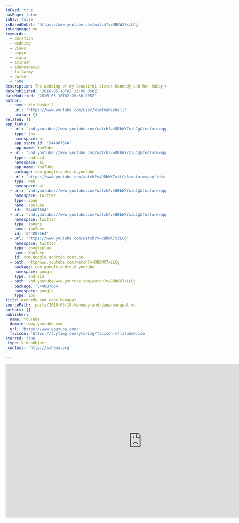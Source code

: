 ```yaml
---
inFeed: true
hasPage: false
inNav: false
isBasedOnUrl: 'https://www.youtube.com/watch?v=DBbWX7xiLCg'
inLanguage: en
keywords:
  - duration
  - wedding
  - views
  - aspyn
  - piana
  - avinash
  - adannadavid
  - failarmy
  - parker
  - '604'
description: The wedding of my beautiful sister Kennedy and her hubby Gage Manapat.
datePublished: '2016-05-18T02:21:09.050Z'
dateModified: '2016-05-18T02:20:56.905Z'
author:
  - name: Kim Haskell
    url: 'https://www.youtube.com/user/kimthehaskell'
    avatar: {}
related: []
app_links:
  - url: 'vnd.youtube://www.youtube.com/watch?v=DBbWX7xiLCg&feature=applinks'
    type: ios
    namespace: ai
    app_store_id: '544007664'
    app_name: YouTube
  - url: 'vnd.youtube://www.youtube.com/watch?v=DBbWX7xiLCg&feature=applinks'
    type: android
    namespace: ai
    app_name: YouTube
    package: com.google.android.youtube
  - url: 'https://www.youtube.com/watch?v=DBbWX7xiLCg&feature=applinks'
    type: web
    namespace: ai
  - url: 'vnd.youtube://www.youtube.com/watch?v=DBbWX7xiLCg&feature=applinks'
    namespace: twitter
    type: ipad
    name: YouTube
    id: '544007664'
  - url: 'vnd.youtube://www.youtube.com/watch?v=DBbWX7xiLCg&feature=applinks'
    namespace: twitter
    type: iphone
    name: YouTube
    id: '544007664'
  - url: 'https://www.youtube.com/watch?v=DBbWX7xiLCg'
    namespace: twitter
    type: googleplay
    name: YouTube
    id: com.google.android.youtube
  - path: http/www.youtube.com/watch?v=DBbWX7xiLCg
    package: com.google.android.youtube
    namespace: google
    type: android
  - path: vnd.youtube/www.youtube.com/watch?v=DBbWX7xiLCg
    package: '544007664'
    namespace: google
    type: ios
title: Kennedy and Gage Manapat
sourcePath: _posts/2016-05-18-kennedy-and-gage-manapat.md
authors: []
publisher:
  name: YouTube
  domain: www.youtube.com
  url: 'https://www.youtube.com/'
  favicon: 'https://s.ytimg.com/yts/img/favicon-vflz7uhzw.ico'
starred: true
_type: VideoObject
_context: 'http://schema.org'

---
```

<iframe src="https://cdn.embedly.com/widgets/media.html?src=https%3A%2F%2Fwww.youtube.com%2Fembed%2FDBbWX7xiLCg%3Ffeature%3Doembed&amp;url=http%3A%2F%2Fwww.youtube.com%2Fwatch%3Fv%3DDBbWX7xiLCg&amp;image=https%3A%2F%2Fi.ytimg.com%2Fvi%2FDBbWX7xiLCg%2Fhqdefault.jpg&amp;key=b7d04c9b404c499eba89ee7072e1c4f7&amp;type=text%2Fhtml&amp;schema=youtube" width="854" height="480" scrolling="no" frameborder="0" allowfullscreen="" style=""></iframe>